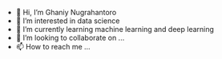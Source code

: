 - 👋 Hi, I’m Ghaniy Nugrahantoro
- 👀 I’m interested in data science
- 🌱 I’m currently learning machine learning and deep learning
- 💞️ I’m looking to collaborate on ...
- 📫 How to reach me ...

<!---
Gofanz17/Gofanz17 is a ✨ special ✨ repository because its `README.md` (this file) appears on your GitHub profile.
You can click the Preview link to take a look at your changes.
--->
